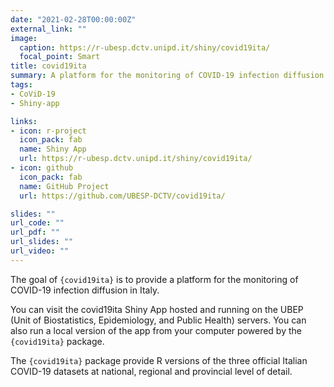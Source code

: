 ```yaml
---
date: "2021-02-28T00:00:00Z"
external_link: ""
image:
  caption: https://r-ubesp.dctv.unipd.it/shiny/covid19ita/
  focal_point: Smart
title: covid19ita
summary: A platform for the monitoring of COVID-19 infection diffusion in Italy.
tags:
- CoViD-19
- Shiny-app

links:
- icon: r-project
  icon_pack: fab
  name: Shiny App
  url: https://r-ubesp.dctv.unipd.it/shiny/covid19ita/
- icon: github 
  icon_pack: fab
  name: GitHub Project
  url: https://github.com/UBESP-DCTV/covid19ita/

slides: ""
url_code: ""
url_pdf: ""
url_slides: ""
url_video: ""
---
```


The goal of `{covid19ita}` is to provide a platform for the monitoring of COVID-19 infection diffusion in Italy.

You can visit the covid19ita Shiny App hosted and running on the UBEP (Unit of Biostatistics, Epidemiology, and Public Health) servers. You can also run a local version of the app from your computer powered by the `{covid19ita}` package.

The `{covid19ita}` package provide R versions of the three official Italian COVID-19 datasets at national, regional and provincial level of detail.

